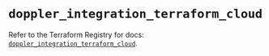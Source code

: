 # `doppler_integration_terraform_cloud`

Refer to the Terraform Registry for docs: [`doppler_integration_terraform_cloud`](https://registry.terraform.io/providers/dopplerhq/doppler/1.21.0/docs/resources/integration_terraform_cloud).
